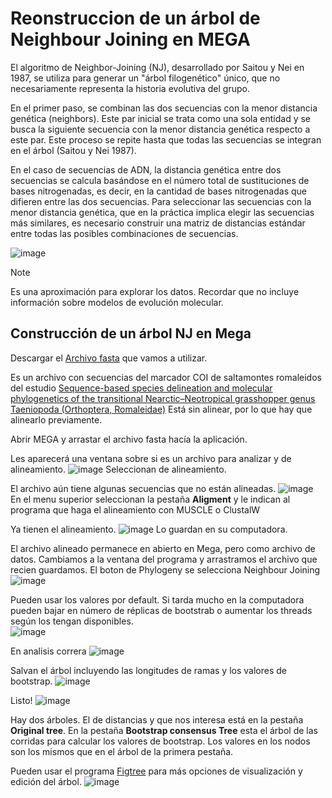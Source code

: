 #   Reonstruccion de un árbol de Neighbour Joining en MEGA

El algoritmo de Neighbor-Joining (NJ), desarrollado por Saitou y Nei en 1987, se utiliza para generar 
un "árbol filogenético" único, que no necesariamente representa la historia evolutiva del grupo.

En el primer paso, se combinan las dos secuencias con la menor distancia genética (neighbors). 
Este par inicial se trata como una sola entidad y se busca la siguiente secuencia con la menor distancia genética 
respecto a este par. Este proceso se repite hasta que todas las secuencias se integran en el árbol (Saitou y Nei 1987). 

En el caso de secuencias de ADN, la distancia genética entre dos secuencias se calcula basándose en el número 
total de sustituciones de bases nitrogenadas, es decir, en la cantidad de bases nitrogenadas que difieren entre
las dos secuencias. Para seleccionar las secuencias con la menor distancia genética, que en la práctica implica
elegir las secuencias más similares, es necesario construir una matriz de distancias estándar entre todas las
posibles combinaciones de secuencias.

![image](https://github.com/ObreroFuturista/phylo_m/assets/32031932/1c0b7774-adfe-45cd-9d3b-6c28d396f5c5)

> [!NOTE]
> Es una aproximación para explorar los datos. Recordar que no incluye información sobre modelos de evolución molecular.

## Construcción de un árbol NJ en Mega


Descargar el [Archivo fasta](archivos/COI_sn_sh.fasta) que vamos a utilizar.


Es un archivo con secuencias del marcador COI de saltamontes romaleidos del estudio [Sequence-based species delineation and molecular phylogenetics of the
transitional Nearctic–Neotropical grasshopper genus Taeniopoda
(Orthoptera, Romaleidae)](archivos/Paper-SequencebasedspeciesdelineationTaeniopoda-May-2017Orthoptera.pdf) 
Está sin alinear, por lo que hay que alinearlo previamente.

Abrir MEGA y arrastar el archivo fasta hacía la aplicación.


Les aparecerá una ventana sobre si es un archivo para analizar y de alineamiento. 
![image](https://github.com/ObreroFuturista/phylo_m/assets/32031932/eae418da-3153-4ffc-9231-259efe57b811)
Seleccionan de alineamiento.  


El archivo aún tiene algunas secuencias que no están alineadas.
![image](https://github.com/ObreroFuturista/phylo_m/assets/32031932/584ae4b0-083a-4c68-af21-5042203c252e)
En el menu superior seleccionan la pestaña **Aligment** y le indican al programa que haga el alineamiento con MUSCLE o ClustalW


Ya tienen el alineamiento. 
![image](https://github.com/ObreroFuturista/phylo_m/assets/32031932/d5bc3148-4839-4c0f-b8b6-3c4e49e9b848)
Lo guardan en su computadora. 


El archivo alineado permanece en abierto en Mega, pero como archivo de datos. Cambiamos a la ventana del programa y arrastramos el archivo que recien guardamos. El boton de Phylogeny se selecciona Neighbour Joining
![image](https://github.com/ObreroFuturista/phylo_m/assets/32031932/b0ad1670-ca36-4afb-bae3-cc6b407f2578)


Pueden usar los valores por default. Si tarda mucho en la computadora pueden bajar en número de réplicas de bootstrab o aumentar los threads según los tengan disponibles.  
![image](https://github.com/ObreroFuturista/phylo_m/assets/32031932/2bc3684c-0021-42bf-87ea-bd42126f48c8)


En analisis correra 
![image](https://github.com/ObreroFuturista/phylo_m/assets/32031932/5f2a9552-c4e6-42a3-a80a-2302e4961b52)

Salvan el árbol incluyendo las longitudes de ramas y los valores de bootstrap. 
![image](https://github.com/ObreroFuturista/phylo_m/assets/32031932/483ffeaa-f326-43d2-aa40-8cbdbf4c6955)


Listo!
![image](https://github.com/ObreroFuturista/phylo_m/assets/32031932/c3e37b88-3192-463f-a94c-469f82f102bc)

Hay dos árboles. El de distancias y que nos interesa está en la pestaña **Original tree**. En la pestaña **Bootstrap consensus Tree** esta el árbol de 
las corridas para calcular los valores de bootstrap. Los valores en los nodos son los mismos que en el árbol de la primera pestaña. 

Pueden usar el programa [Figtree](http://tree.bio.ed.ac.uk/software/figtree/) para más opciones de visualización y edición del árbol. 
![image](https://github.com/ObreroFuturista/phylo_m/assets/32031932/1069566b-b034-426c-aae1-35df144c6f34)

